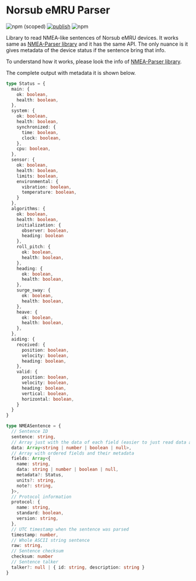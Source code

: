 # Norsub eMRU Parser

![npm (scoped)](https://img.shields.io/npm/v/%40coremarine/norsub-emru)
[![publish](https://github.com/core-marine-dev/norsub-emru/actions/workflows/publish.yml/badge.svg)](https://github.com/core-marine-dev/norsub-emru/actions/workflows/publish.yml)
![npm](https://img.shields.io/npm/dy/%40coremarine/norsub-emru)

Library to read NMEA-like sentences of Norsub eMRU devices. It works same as [NMEA-Parser library](https://github.com/core-marine-dev/nmea-parser/) and it has the same API. The only nuance is it gives metadata of the device status if the sentence bring that info.

To understand how it works, please look the info of [NMEA-Parser library](https://github.com/core-marine-dev/nmea-parser/).

The complete output with metadata it is shown below.

```typescript
type Status = {
  main: {
    ok: boolean,
    health: boolean,
  },
  system: {
    ok: boolean,
    health: boolean,
    synchronized: {
      time: boolean,
      clock: boolean,
    },
    cpu: boolean,
  },
  sensor: {
    ok: boolean,
    health: boolean,
    limits: boolean,
    environmental: {
      vibration: boolean,
      temperature: boolean,
    }
  },
  algorithms: {
    ok: boolean,
    health: boolean,
    initialization: {
      observer: boolean,
      heading: boolean
    },
    roll_pitch: {
      ok: boolean,
      health: boolean,
    },
    heading: {
      ok: boolean,
      health: boolean,
    },
    surge_sway: {
      ok: boolean,
      health: boolean,
    },
    heave: {
      ok: boolean,
      health: boolean,
    },
  },
  aiding: {
    received: {
      position: boolean,
      velocity: boolean,
      heading: boolean,
    },
    valid: {
      position: boolean,
      velocity: boolean,
      heading: boolean,
      vertical: boolean,
      horizontal: boolean,
    }
  }
}

type NMEASentence = {
  // Sentence ID
  sentence: string,
  // Array just with the data of each field (easier to just read data and not fields metadata)
  data: Array<string | number | boolean | null>,
  // Array with ordered fields and their metadata
  fields: Array<{
    name: string,
    data: string | number | boolean | null,
    metadata?: Status,
    units?: string,
    note?: string,
  }>,
  // Protocol information
  protocol: {
    name: string,
    standard: boolean,
    version: string,
  },
  // UTC timestamp when the sentence was parsed
  timestamp: number,
  // Whole ASCII string sentence
  raw: string,
  // Sentence checksum
  checksum: number
  // Sentence talker
  talker?: null | { id: string, description: string }
}
```
